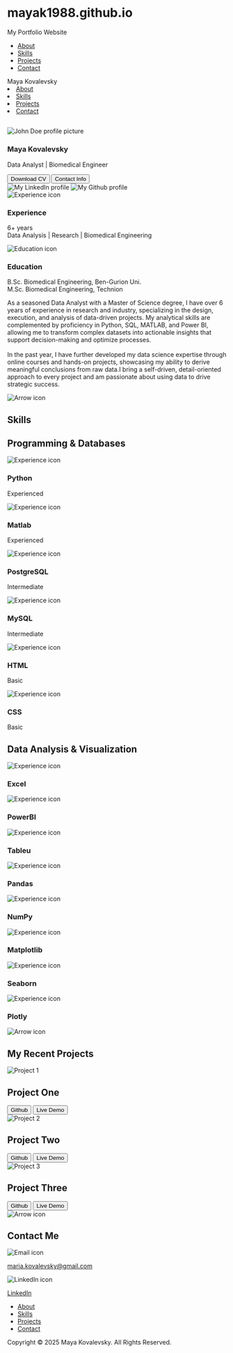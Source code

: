 # mayak1988.github.io
My Portfolio Website

<!DOCTYPE html>
<html lang="en">
<head>
    <meta charset="UTF-8">
    <meta http-equiv="X-UA-Compatible" content="IE=edge" />
    <meta name="viewport" content="width=device-width, initial-scale=1.0">
    <title>MyPortfolio</title>
    <link rel="stylesheet" href="style.css">
    <link rel="stylesheet" href="mediaquerries.css">
</head>
<body>
    <nav id="desktop-nav">
        <div>
          <ul class="nav-links">
            <li><a href="#about">About</a></li>
            <li><a href="#experience">Skills</a></li>
            <li><a href="#projects">Projects</a></li>
            <li><a href="#contact">Contact</a></li>
          </ul>
        </div>
      </nav>
    <nav id="hamburger-nav">
        <div class="logo">Maya Kovalevsky</div>
        <div class="hamburger-menu" >
            <div class="hamburger-icon" onclick="ToggleMenu()">
                <span></span>
                <span></span>
                <span></span>
            </div>
            <div class="menu-links">
                <li><a href="#about" onclick="scrollToTop(); ToggleMenu()">About</a></li>
                <li><a href="#skills" onclick="ToggleMenu()">Skills</a></li>
                <li><a href="#projects" onclick="ToggleMenu()">Projects</a></li>
                <li><a href="#contact" onclick="ToggleMenu()">Contact</a></li>
            </div>
        </div>
    </nav>
    <section id="about">
    <h1 class="title"></h1>
    <div class="section-container">
        <div class="profile-container">
            <div class="section__pic-container">
                <img src="assets/MK-photo.png" alt="John Doe profile picture" />
            </div>
            <div class="section__text">
                <h3 class="title">Maya Kovalevsky</h3>
                <p class="section__text__p2">Data Analyst | Biomedical Engineer</p>
                <div class="btn-container">
                    <button class="btn btn-color-2" onclick="window.open('./assets/resume-example.pdf')">
                        Download CV
                    </button>
                    <button class="btn btn-color-1" onclick="location.href='./#contact'">
                        Contact Info
                    </button>
                </div>
                <div id="socials-container">
                    <img src="./assets/linkedin.png" alt="My LinkedIn profile" class="icon"
                        onclick="location.href='https://www.linkedin.com/in/maya-kovalevsky/'" />
                    <img src="./assets/github.png" alt="My Github profile" class="icon"
                        onclick="location.href='https://github.com/mayak1988/'" />
                </div>
            </div>
        </div>
        <div class="about-details-container">
        <div class="about-containers">
            <div class="details-container">
            <img
                src="./assets/experience.png"
                alt="Experience icon"
                class="icon"
            />
            <h3>Experience</h3>
            <p>6+ years <br />Data Analysis | Research | Biomedical Engineering</p>
            </div>
            <div class="details-container">
            <img
                src="./assets/education.png"
                alt="Education icon"
                class="icon"
            />
            <h3>Education</h3>
            <p>B.Sc. Biomedical Engineering, Ben-Gurion Uni.<br />M.Sc. Biomedical Engineering, Technion</p>
            </div>
        </div>
        <div class="text-container">
            <p>
                As a seasoned Data Analyst with a Master of Science degree, I have over 6 years of experience in research and industry, specializing in the design, execution, and analysis of data-driven projects. My analytical skills are complemented by proficiency in Python, SQL, MATLAB, and Power BI, allowing me to transform complex datasets into actionable insights that support decision-making and optimize processes.
                <br><br>
                In the past year, I have further developed my data science expertise through online courses and hands-on projects, showcasing my ability to derive meaningful conclusions from raw data.I bring a self-driven, detail-oriented approach to every project and am passionate about using data to drive strategic success.
            </p>
        </div>
        </div>
    </div>
    <img
        src="./assets/arrow.png"
        alt="Arrow icon"
        class="icon arrow"
        onclick="location.href='./#experience'"
    />
    </section>
    <section id="experience">
    <h1 class="title">Skills</h1>
    <div class="experience-details-container">
        <div class="about-containers">
        <div class="details-container">
            <h2 class="experience-sub-title">Programming & Databases</h2>
            <div class="article-container">
            <article>
                <img
                src="./assets/checkmark.png"
                alt="Experience icon"
                class="icon"
                />
                <div>
                <h3>Python</h3>
                <p>Experienced</p>
                </div>
            </article>
            <article>
                <img
                src="./assets/checkmark.png"
                alt="Experience icon"
                class="icon"
                />
                <div>
                <h3>Matlab</h3>
                <p>Experienced</p>
                </div>
            </article>
            <article>
                <img
                src="./assets/checkmark.png"
                alt="Experience icon"
                class="icon"
                />
                <div>
                <h3>PostgreSQL</h3>
                <p>Intermediate</p>
                </div>
            </article>
            <article>
                <img
                src="./assets/checkmark.png"
                alt="Experience icon"
                class="icon"
                />
                <div>
                <h3>MySQL</h3>
                <p>Intermediate</p>
                </div>
            </article>
            <article>
                <img
                src="./assets/checkmark.png"
                alt="Experience icon"
                class="icon"
                />
                <div>
                <h3>HTML</h3>
                <p>Basic</p>
                </div>
            </article>
            <article>
                <img
                src="./assets/checkmark.png"
                alt="Experience icon"
                class="icon"
                />
                <div>
                <h3>CSS</h3>
                <p>Basic</p>
                </div>
            </article>
        </div>
        </div>
        <div class="details-container">
            <h2 class="experience-sub-title">Data Analysis & Visualization</h2>
            <div class="article-container">
            <article>
                <img
                src="./assets/checkmark.png"
                alt="Experience icon"
                class="icon"
                />
                <div>
                <h3>Excel</h3>
                </div>
            </article>
            <article>
                <img
                src="./assets/checkmark.png"
                alt="Experience icon"
                class="icon"
                />
                <div>
                <h3>PowerBI</h3>
                </div>
            </article>
            <article>
                <img
                src="./assets/checkmark.png"
                alt="Experience icon"
                class="icon"
                />
                <div>
                <h3>Tableu</h3>
                </div>
            </article>
            <article>
                <img
                src="./assets/checkmark.png"
                alt="Experience icon"
                class="icon"
                />
                <div>
                <h3>Pandas</h3>
                </div>
            </article>
            <article>
                <img
                src="./assets/checkmark.png"
                alt="Experience icon"
                class="icon"
                />
                <div>
                <h3>NumPy</h3>
                </div>
            </article>
            <article>
                <img
                src="./assets/checkmark.png"
                alt="Experience icon"
                class="icon"
                />
                <div>
                <h3>Matplotlib</h3>
                </div>
            </article>
            <article>
                <img
                src="./assets/checkmark.png"
                alt="Experience icon"
                class="icon"
                />
                <div>
                <h3>Seaborn</h3>
                </div>
            </article>
            <article>
                <img
                src="./assets/checkmark.png"
                alt="Experience icon"
                class="icon"
                />
                <div>
                <h3>Plotly</h3>
                </div>
            </article>
            </div>
        </div>
        </div>
    </div>
    <img
        src="./assets/arrow.png"
        alt="Arrow icon"
        class="icon arrow"
        onclick="location.href='./#projects'"
    />
    </section>
    <section id="projects">
    <h1 class="title"> My Recent Projects</h1>
    <div class="experience-details-container">
        <div class="about-containers">
        <div class="details-container color-container">
            <div class="article-container">
            <img
                src="./assets/project-1.png"
                alt="Project 1"
                class="project-img"
            />
            </div>
            <h2 class="experience-sub-title project-title">Project One</h2>
            <div class="btn-container">
            <button
                class="btn btn-color-2 project-btn"
                onclick="location.href='https://github.com/'"
            >
                Github
            </button>
            <button
                class="btn btn-color-2 project-btn"
                onclick="location.href='https://github.com/'"
            >
                Live Demo
            </button>
            </div>
        </div>
        <div class="details-container color-container">
            <div class="article-container">
            <img
                src="./assets/project-2.png"
                alt="Project 2"
                class="project-img"
            />
            </div>
            <h2 class="experience-sub-title project-title">Project Two</h2>
            <div class="btn-container">
            <button
                class="btn btn-color-2 project-btn"
                onclick="location.href='https://github.com/'"
            >
                Github
            </button>
            <button
                class="btn btn-color-2 project-btn"
                onclick="location.href='https://github.com/'"
            >
                Live Demo
            </button>
            </div>
        </div>
        <div class="details-container color-container">
            <div class="article-container">
            <img
                src="./assets/project-3.png"
                alt="Project 3"
                class="project-img"
            />
            </div>
            <h2 class="experience-sub-title project-title">Project Three</h2>
            <div class="btn-container">
            <button
                class="btn btn-color-2 project-btn"
                onclick="location.href='https://github.com/'"
            >
                Github
            </button>
            <button
                class="btn btn-color-2 project-btn"
                onclick="location.href='https://github.com/'"
            >
                Live Demo
            </button>
            </div>
        </div>
        </div>
    </div>
    <img
        src="./assets/arrow.png"
        alt="Arrow icon"
        class="icon arrow"
        onclick="location.href='./#contact'"
    />
    </section>
    <section id="contact">
    <h1 class="title">Contact Me</h1>
    <div class="contact-info-upper-container">
        <div class="contact-info-container">
        <img
            src="./assets/email.png"
            alt="Email icon"
            class="icon contact-icon email-icon"
        />
        <p><a href="mailto:maria.kovalevsky@gmail.com">maria.kovalevsky@gmail.com</a></p>
        </div>
        <div class="contact-info-container">
        <img
            src="./assets/linkedin.png"
            alt="LinkedIn icon"
            class="icon contact-icon"
        />
        <p><a href="https://www.linkedin.com/in/maya-kovalevsky/">LinkedIn</a></p>
        </div>
    </div>
    </section>
<footer>
  <nav>
    <div class="nav-links-container">
      <ul class="nav-links">
        <li><a href="#about">About</a></li>
        <li><a href="#Skills">Skills</a></li>
        <li><a href="#projects">Projects</a></li>
        <li><a href="#contact">Contact</a></li>
      </ul>
    </div>
  </nav>
  <p>Copyright &#169; 2025 Maya Kovalevsky. All Rights Reserved.</p>
</footer>
    <script src="script.js"></script>
</body>
</html>

